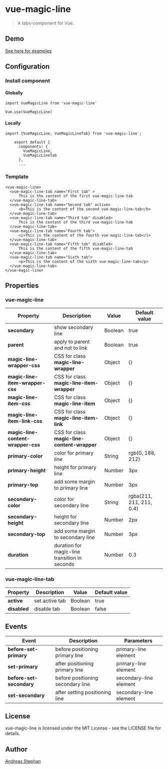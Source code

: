 # vue-magic-line

> A tabs-component for Vue.

## Demo

[See here for examples](https://piccard21.github.io/vue-magic-line)


## Configuration


### Install component


#### Globally

``` 
import VueMagicLine from 'vue-magic-line'

Vue.use(VueMagicLine)
``` 

#### Locally

``` 
import {VueMagicLine, VueMagicLineTab} from 'vue-magic-line';

    export default {
      components: {
        VueMagicLine,
        VueMagicLineTab
      },
      ...
``` 

### Template

``` 
<vue-magic-line>
  <vue-magic-line-tab name="First tab" >
      This is the content of the first vue-magic-line-tab
  </vue-magic-line-tab>
  <vue-magic-line-tab name="Second tab" active>
      <b>This is the content of the second vue-magic-line-tab</b>
  </vue-magic-line-tab>
  <vue-magic-line-tab name="Third tab" disabled>
      This is the content of the third vue-magic-line-tab
  </vue-magic-line-tab> 
  <vue-magic-line-tab name="Fourth tab">
      <i>This is the content of the fourth vue-magic-line-tab</i>
  </vue-magic-line-tab>
  <vue-magic-line-tab name="Fifth tab" disabled>
      This is the content of the fifth vue-magic-line-tab
  </vue-magic-line-tab>
  <vue-magic-line-tab name="Sixth tab">
      <p>This is the content of the sixth vue-magic-line-tab</p>
  </vue-magic-line-tab> 
</vue-magic-line> 
``` 


## Properties

### vue-magic-line

Property | Description | Value | Default value
--- | --- | --- | ---
 **secondary** | show secondary line | Boolean | true
 **parent** | apply to parent and not to link | Boolean | true
 **magic-line-wrapper-css** | CSS for  class **magic-line-wrapper**| Object | {}
 **magic-line-item-wrapper-css** | CSS for  class **magic-line-item-wrapper**| Object | {}
 **magic-line-item-css** | CSS for  class **magic-line-item**| Object | {}
 **magic-line-item-link-css** | CSS for  class **magic-line-item-link**| Object | {}
 **magic-line-content-wrapper-css** | CSS for  class **magic-line-content-wrapper**| Object | {}
 **primary-color** | color for primary line| String | rgb(0, 188, 212)
 **primary-height** | height for primary line| Number | 3px
 **primary-top** | add some margin to primary line| Number | 3px
 **secondary-color** | color for secondary line| String | rgba(211, 211, 211, 0.4)
 **secondary-height** | height for secondary line| Number | 2px
 **secondary-top** | add some margin to secondary line| Number | 3px
 **duration** | duration for magic-line transition in seconds| Number | 0.3


### vue-magic-line-tab

Property | Description | Value | Default value
--- | --- | --- | ---
 **active** | set active tab | Boolean | true
 **disabled** | disable tab | Boolean | false


## Events

Event | Description | Parameters
--- | --- | --- 
 **before-set-primary** | before positioning primary line | primary-line element
 **set-primary** | after positioning primary line | primary-line element
 **before-set-secondary** | before positioning secondary line | secondary-line element
 **set-secondary** | after setting positioning line | secondary-line element




## License

vue-magic-line is licensed under the MIT License - see the LICENSE file for details.


## Author
[Andreas Stephan](https://cafe-serendipity.com)
